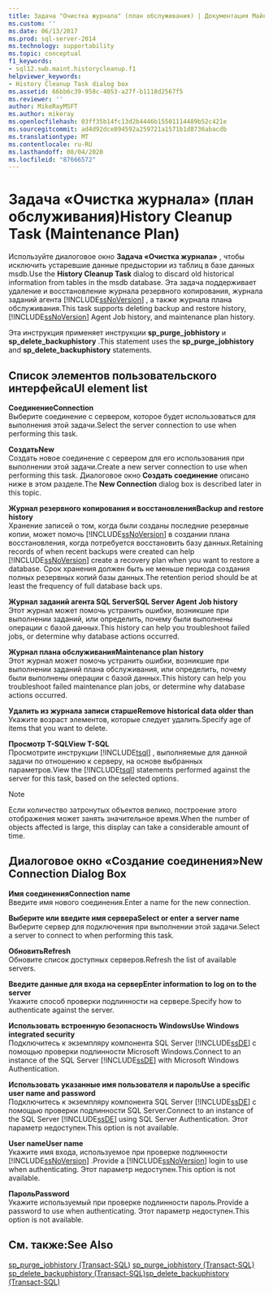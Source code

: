 ```yaml
---
title: Задача "Очистка журнала" (план обслуживания) | Документация Майкрософт
ms.custom: ''
ms.date: 06/13/2017
ms.prod: sql-server-2014
ms.technology: supportability
ms.topic: conceptual
f1_keywords:
- sql12.swb.maint.historycleanup.f1
helpviewer_keywords:
- History Cleanup Task dialog box
ms.assetid: 66bb6c39-958c-4053-a27f-b1118d2567f5
ms.reviewer: ''
author: MikeRayMSFT
ms.author: mikeray
ms.openlocfilehash: 03ff35b14fc13d2b4446b15501114489b52c421e
ms.sourcegitcommit: ad4d92dce894592a259721a1571b1d8736abacdb
ms.translationtype: MT
ms.contentlocale: ru-RU
ms.lasthandoff: 08/04/2020
ms.locfileid: "87666572"
---
```

# <a name="history-cleanup-task-maintenance-plan"></a><span data-ttu-id="ba511-102">Задача «Очистка журнала» (план обслуживания)</span><span class="sxs-lookup"><span data-stu-id="ba511-102">History Cleanup Task (Maintenance Plan)</span></span>

  <span data-ttu-id="ba511-103">Используйте диалоговое окно **Задача «Очистка журнала»** , чтобы исключить устаревшие данные предыстории из таблиц в базе данных msdb.</span><span class="sxs-lookup"><span data-stu-id="ba511-103">Use the **History Cleanup Task** dialog to discard old historical information from tables in the msdb database.</span></span> <span data-ttu-id="ba511-104">Эта задача поддерживает удаление и восстановление журнала резервного копирования, журнала заданий агента [!INCLUDE[ssNoVersion](../../includes/ssnoversion-md.md)] , а также журнала плана обслуживания.</span><span class="sxs-lookup"><span data-stu-id="ba511-104">This task supports deleting backup and restore history, [!INCLUDE[ssNoVersion](../../includes/ssnoversion-md.md)] Agent Job history, and maintenance plan history.</span></span>  
  
 <span data-ttu-id="ba511-105">Эта инструкция применяет инструкции **sp_purge_jobhistory** и **sp_delete_backuphistory** .</span><span class="sxs-lookup"><span data-stu-id="ba511-105">This statement uses the **sp_purge_jobhistory** and **sp_delete_backuphistory** statements.</span></span>  
  
## <a name="ui-element-list"></a><span data-ttu-id="ba511-106">Список элементов пользовательского интерфейса</span><span class="sxs-lookup"><span data-stu-id="ba511-106">UI element list</span></span>  
 <span data-ttu-id="ba511-107">**Соединение**</span><span class="sxs-lookup"><span data-stu-id="ba511-107">**Connection**</span></span>  
 <span data-ttu-id="ba511-108">Выберите соединение с сервером, которое будет использоваться для выполнения этой задачи.</span><span class="sxs-lookup"><span data-stu-id="ba511-108">Select the server connection to use when performing this task.</span></span>  
  
 <span data-ttu-id="ba511-109">**Создать**</span><span class="sxs-lookup"><span data-stu-id="ba511-109">**New**</span></span>  
 <span data-ttu-id="ba511-110">Создать новое соединение с сервером для его использования при выполнении этой задачи.</span><span class="sxs-lookup"><span data-stu-id="ba511-110">Create a new server connection to use when performing this task.</span></span> <span data-ttu-id="ba511-111">Диалоговое окно **Создать соединение** описано ниже в этом разделе.</span><span class="sxs-lookup"><span data-stu-id="ba511-111">The **New Connection** dialog box is described later in this topic.</span></span>  
  
 <span data-ttu-id="ba511-112">**Журнал резервного копирования и восстановления**</span><span class="sxs-lookup"><span data-stu-id="ba511-112">**Backup and restore history**</span></span>  
 <span data-ttu-id="ba511-113">Хранение записей о том, когда были созданы последние резервные копии, может помочь [!INCLUDE[ssNoVersion](../../includes/ssnoversion-md.md)] в создании плана восстановления, когда потребуется восстановить базу данных.</span><span class="sxs-lookup"><span data-stu-id="ba511-113">Retaining records of when recent backups were created can help [!INCLUDE[ssNoVersion](../../includes/ssnoversion-md.md)] create a recovery plan when you want to restore a database.</span></span> <span data-ttu-id="ba511-114">Срок хранения должен быть не меньше периода создания полных резервных копий базы данных.</span><span class="sxs-lookup"><span data-stu-id="ba511-114">The retention period should be at least the frequency of full database back ups.</span></span>  
  
 <span data-ttu-id="ba511-115">**Журнал заданий агента SQL Server**</span><span class="sxs-lookup"><span data-stu-id="ba511-115">**SQL Server Agent Job history**</span></span>  
 <span data-ttu-id="ba511-116">Этот журнал может помочь устранить ошибки, возникшие при выполнении заданий, или определить, почему были выполнены операции с базой данных.</span><span class="sxs-lookup"><span data-stu-id="ba511-116">This history can help you troubleshoot failed jobs, or determine why database actions occurred.</span></span>  
  
 <span data-ttu-id="ba511-117">**Журнал плана обслуживания**</span><span class="sxs-lookup"><span data-stu-id="ba511-117">**Maintenance plan history**</span></span>  
 <span data-ttu-id="ba511-118">Этот журнал может помочь устранить ошибки, возникшие при выполнении заданий плана обслуживания, или определить, почему были выполнены операции с базой данных.</span><span class="sxs-lookup"><span data-stu-id="ba511-118">This history can help you troubleshoot failed maintenance plan jobs, or determine why database actions occurred.</span></span>  
  
 <span data-ttu-id="ba511-119">**Удалить из журнала записи старше**</span><span class="sxs-lookup"><span data-stu-id="ba511-119">**Remove historical data older than**</span></span>  
 <span data-ttu-id="ba511-120">Укажите возраст элементов, которые следует удалить.</span><span class="sxs-lookup"><span data-stu-id="ba511-120">Specify age of items that you want to delete.</span></span>  
  
 <span data-ttu-id="ba511-121">**Просмотр T-SQL**</span><span class="sxs-lookup"><span data-stu-id="ba511-121">**View T-SQL**</span></span>  
 <span data-ttu-id="ba511-122">Просмотрите инструкции [!INCLUDE[tsql](../../includes/tsql-md.md)] , выполняемые для данной задачи по отношению к серверу, на основе выбранных параметров.</span><span class="sxs-lookup"><span data-stu-id="ba511-122">View the [!INCLUDE[tsql](../../includes/tsql-md.md)] statements performed against the server for this task, based on the selected options.</span></span>  
  
> [!NOTE]  
>  <span data-ttu-id="ba511-123">Если количество затронутых объектов велико, построение этого отображения может занять значительное время.</span><span class="sxs-lookup"><span data-stu-id="ba511-123">When the number of objects affected is large, this display can take a considerable amount of time.</span></span>  
  
## <a name="new-connection-dialog-box"></a><span data-ttu-id="ba511-124">Диалоговое окно «Создание соединения»</span><span class="sxs-lookup"><span data-stu-id="ba511-124">New Connection Dialog Box</span></span>  
 <span data-ttu-id="ba511-125">**Имя соединения**</span><span class="sxs-lookup"><span data-stu-id="ba511-125">**Connection name**</span></span>  
 <span data-ttu-id="ba511-126">Введите имя нового соединения.</span><span class="sxs-lookup"><span data-stu-id="ba511-126">Enter a name for the new connection.</span></span>  
  
 <span data-ttu-id="ba511-127">**Выберите или введите имя сервера**</span><span class="sxs-lookup"><span data-stu-id="ba511-127">**Select or enter a server name**</span></span>  
 <span data-ttu-id="ba511-128">Выберите сервер для подключения при выполнении этой задачи.</span><span class="sxs-lookup"><span data-stu-id="ba511-128">Select a server to connect to when performing this task.</span></span>  
  
 <span data-ttu-id="ba511-129">**Обновить**</span><span class="sxs-lookup"><span data-stu-id="ba511-129">**Refresh**</span></span>  
 <span data-ttu-id="ba511-130">Обновите список доступных серверов.</span><span class="sxs-lookup"><span data-stu-id="ba511-130">Refresh the list of available servers.</span></span>  
  
 <span data-ttu-id="ba511-131">**Введите данные для входа на сервер**</span><span class="sxs-lookup"><span data-stu-id="ba511-131">**Enter information to log on to the server**</span></span>  
 <span data-ttu-id="ba511-132">Укажите способ проверки подлинности на сервере.</span><span class="sxs-lookup"><span data-stu-id="ba511-132">Specify how to authenticate against the server.</span></span>  
  
 <span data-ttu-id="ba511-133">**Использовать встроенную безопасность Windows**</span><span class="sxs-lookup"><span data-stu-id="ba511-133">**Use Windows integrated security**</span></span>  
 <span data-ttu-id="ba511-134">Подключитесь к экземпляру компонента SQL Server [!INCLUDE[ssDE](../../includes/ssde-md.md)] с помощью проверки подлинности Microsoft Windows.</span><span class="sxs-lookup"><span data-stu-id="ba511-134">Connect to an instance of the SQL Server [!INCLUDE[ssDE](../../includes/ssde-md.md)] with Microsoft Windows Authentication.</span></span>  
  
 <span data-ttu-id="ba511-135">**Использовать указанные имя пользователя и пароль**</span><span class="sxs-lookup"><span data-stu-id="ba511-135">**Use a specific user name and password**</span></span>  
 <span data-ttu-id="ba511-136">Подключитесь к экземпляру компонента SQL Server [!INCLUDE[ssDE](../../includes/ssde-md.md)] с помощью проверки подлинности SQL Server.</span><span class="sxs-lookup"><span data-stu-id="ba511-136">Connect to an instance of the SQL Server [!INCLUDE[ssDE](../../includes/ssde-md.md)] using SQL Server Authentication.</span></span> <span data-ttu-id="ba511-137">Этот параметр недоступен.</span><span class="sxs-lookup"><span data-stu-id="ba511-137">This option is not available.</span></span>  
  
 <span data-ttu-id="ba511-138">**User name**</span><span class="sxs-lookup"><span data-stu-id="ba511-138">**User name**</span></span>  
 <span data-ttu-id="ba511-139">Укажите имя входа, используемое при проверке подлинности [!INCLUDE[ssNoVersion](../../includes/ssnoversion-md.md)] .</span><span class="sxs-lookup"><span data-stu-id="ba511-139">Provide a [!INCLUDE[ssNoVersion](../../includes/ssnoversion-md.md)] login to use when authenticating.</span></span> <span data-ttu-id="ba511-140">Этот параметр недоступен.</span><span class="sxs-lookup"><span data-stu-id="ba511-140">This option is not available.</span></span>  
  
 <span data-ttu-id="ba511-141">**Пароль**</span><span class="sxs-lookup"><span data-stu-id="ba511-141">**Password**</span></span>  
 <span data-ttu-id="ba511-142">Укажите используемый при проверке подлинности пароль.</span><span class="sxs-lookup"><span data-stu-id="ba511-142">Provide a password to use when authenticating.</span></span> <span data-ttu-id="ba511-143">Этот параметр недоступен.</span><span class="sxs-lookup"><span data-stu-id="ba511-143">This option is not available.</span></span>  
  
## <a name="see-also"></a><span data-ttu-id="ba511-144">См. также:</span><span class="sxs-lookup"><span data-stu-id="ba511-144">See Also</span></span>  
 <span data-ttu-id="ba511-145">[sp_purge_jobhistory (Transact-SQL)](/sql/relational-databases/system-stored-procedures/sp-purge-jobhistory-transact-sql) </span><span class="sxs-lookup"><span data-stu-id="ba511-145">[sp_purge_jobhistory &#40;Transact-SQL&#41;](/sql/relational-databases/system-stored-procedures/sp-purge-jobhistory-transact-sql) </span></span>  
 [<span data-ttu-id="ba511-146">sp_delete_backuphistory (Transact-SQL)</span><span class="sxs-lookup"><span data-stu-id="ba511-146">sp_delete_backuphistory &#40;Transact-SQL&#41;</span></span>](/sql/relational-databases/system-stored-procedures/sp-delete-backuphistory-transact-sql)  
  
  
